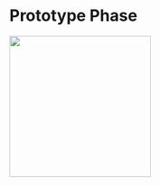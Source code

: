 # Prototype Phase

<html>
<img src="https://github.com/ai598d/IntelServerRobot/blob/gh-pages/Chassis.jpeg width="300" height="250""/>
<html/>
